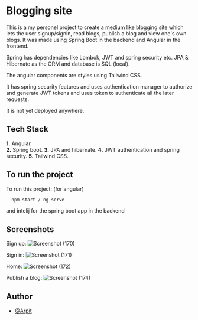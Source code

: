 
# Blogging site

This is a my personel project to create a medium like blogging site which lets the user signup/signin, read blogs, publish a blog and view one's own blogs.
It was made using Spring Boot in the backend and Angular in the frontend.

Spring has dependencies like Lombok, JWT and spring security etc. JPA & Hibernate as the ORM and database is SQL (local).

The angular components are styles using Tailwind CSS.

It has spring security features and uses authentication manager to authorize and generate JWT tokens and uses token to authenticate all the later requests. 

It is not yet deployed anywhere.







## Tech Stack

**1.** Angular.  
**2.** Spring boot.
**3.** JPA and hibernate.
**4.** JWT authentication and spring security.
**5.** Tailwind CSS.

## To run the project

To run this project: (for angular)
```bash
  npm start / ng serve
```
and intelij for the spring boot app in the backend 

## Screenshots
Sign up:
![Screenshot (170)](https://github.com/user-attachments/assets/e056b880-cdf4-47a7-9d9f-20cec6b9dfb2)

Sign in:
![Screenshot (171)](https://github.com/user-attachments/assets/ab461108-922b-4519-876f-06bfd2dd935b)

Home:
![Screenshot (172)](https://github.com/user-attachments/assets/5da4ceb9-15da-4f80-91d1-3de03b2a7dd7)

Publish a blog:
![Screenshot (174)](https://github.com/user-attachments/assets/dc1bf056-a0a7-4db4-9f45-6a3707dd67b8)

## Author

- [@Arpit](https://www.github.com/Arpit-paliwal555)

